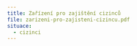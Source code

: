 ```yaml
---
title: Zařízení pro zajištění cizinců
file: zarizeni-pro-zajisteni-cizincu.pdf
situace:
  - cizinci
---
```

